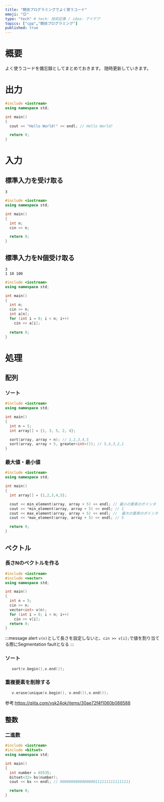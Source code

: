 ```yaml
---
title: "競技プログラミングでよく使うコード"
emoji: "😊"
type: "tech" # tech: 技術記事 / idea: アイデア
topics: ["cpp","競技プログラミング"]
published: true
---
```


# 概要
よく使うコードを備忘録としてまとめておきます。
随時更新していきます。

# 出力

```cpp:Main.cpp
#include <iostream>
using namespace std;

int main()
{
  cout << "Hello World!" << endl; // Hello World!

  return 0;
}
```

# 入力

## 標準入力を受け取る

```txt:入力例
3
```

```cpp:Main.cpp
#include <iostream>
using namespace std;

int main()
{
  int n;
  cin >> n;

  return 0;
}
```

## 標準入力をN個受け取る

```txt:入力例
3
1 10 100
```

```cpp:Main.cpp
#include <iostream>
using namespace std;

int main()
{
  int n;
  cin >> n;
  int a[n];
  for (int i = 0; i < n; i++)
    cin >> a[i];
  
  return 0;
}
```

# 処理

## 配列

### ソート

```cpp:Main.cpp
#include <iostream>
using namespace std;

int main()
{
  int n = 5;
  int array[] = {1, 3, 5, 2, 4};

  sort(array, array + n); // 1,2,3,4,5
  sort(array, array + 5, greater<int>()); // 5,4,3,2,1
}
```

### 最大値・最小値

```cpp:Main.cpp
#include <iostream>
using namespace std;

int main()
{
  int array[] = {1,2,3,4,5};

  cout << min_element(array, array + 5) << endl; // 最小の要素のポインタ
  cout << *min_element(array, array + 5) << endl; // 1
  cout << max_element(array, array + 5) << endl; //  最大の要素のポインタ
  cout << *max_element(array, array + 5) << endl; // 5

  return 0;
}
```

## ベクトル

### 長さNのベクトルを作る

```cpp:Main.cpp
#include <iostream>
#include <vector>
using namespace std;

int main()
{
  int n = 5;
  cin >> n;
  vector<int> v(n);
  for (int i = 0; i < n; i++)
    cin >> v[i];
  return 0;
}
```

:::message alert
`v(n)`として長さを設定しないと、`cin >> v[i];`で値を割り当てる際にSegmentation faultとなる
:::

### ソート

```cpp
   sort(v.begin(),v.end());
```

### 重複要素を削除する

```cpp
   v.erase(unique(v.begin(), v.end()),v.end());
```

参考:https://qiita.com/ysk24ok/items/30ae72f4f1060b088588


## 整数

### 二進数

```cpp:Main.cpp
#include <iostream>
#include <bitset>
using namespace std;

int main()
{
  int number = 65535;
  bitset<32> bs(number);
  cout << bs << endl; // 00000000000000001111111111111111

  return 0;
}
```
